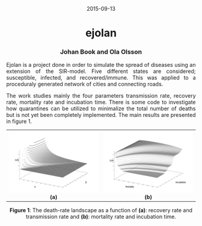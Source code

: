 <p align="center">2015-09-13</p>
<h1 align="center">ejolan</h1>
<h3 align="center">Johan Book and Ola Olsson</h3>

<p align="justify">
Ejolan is a project done in order to simulate the spread of diseases using an extension of the SIR-model. Five different states are considered; susceptible, infected, and recovered/immune. This was applied to a proceduraly generated network of cities and connecting roads.
</p>
<p align="justify">
The work studies mainly the four parameters transmission rate, recovery rate, mortality rate and incubation time. There is some code to investigate how quarantines can be utilized to minimalize the total number of deaths but is not yet been completely implemented. The main results are presented in figure 1. 
</p>

<table style="width:100%">
    <tr>
        <th><img src="https://raw.githubusercontent.com/JohanBook/ejolan/master/ab.png"><center>(a)</center></th>
        <th><img src="https://raw.githubusercontent.com/JohanBook/ejolan/master/id.png"><center>(b)</center></th>
    </tr>
</table>
<p align="center">
  <b>Figure 1</b>: The death-rate landscape as a function of <b>(a)</b>: recovery rate and transmission rate and <b>(b)</b>: mortality rate and incubation time.
</p>

